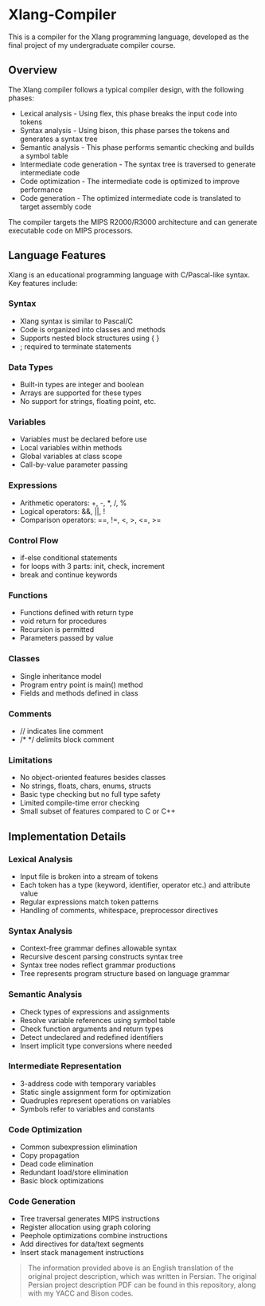 # Xlang-Compiler

This is a compiler for the Xlang programming language, developed as the final project of my undergraduate compiler course.

## Overview

The Xlang compiler follows a typical compiler design, with the following phases:

- Lexical analysis - Using flex, this phase breaks the input code into tokens 
- Syntax analysis - Using bison, this phase parses the tokens and generates a syntax tree
- Semantic analysis - This phase performs semantic checking and builds a symbol table
- Intermediate code generation - The syntax tree is traversed to generate intermediate code
- Code optimization - The intermediate code is optimized to improve performance
- Code generation - The optimized intermediate code is translated to target assembly code

The compiler targets the MIPS R2000/R3000 architecture and can generate executable code on MIPS processors.

## Language Features

Xlang is an educational programming language with C/Pascal-like syntax. Key features include:

### Syntax
- Xlang syntax is similar to Pascal/C
- Code is organized into classes and methods
- Supports nested block structures using { }
- ; required to terminate statements

### Data Types

- Built-in types are integer and boolean
- Arrays are supported for these types
- No support for strings, floating point, etc.

### Variables

- Variables must be declared before use
- Local variables within methods
- Global variables at class scope
- Call-by-value parameter passing

### Expressions

- Arithmetic operators: +, -, *, /, %
- Logical operators: &&, ||, !
- Comparison operators: ==, !=, <, >, <=, >=

### Control Flow

- if-else conditional statements 
- for loops with 3 parts: init, check, increment
- break and continue keywords

### Functions

- Functions defined with return type
- void return for procedures
- Recursion is permitted
- Parameters passed by value

### Classes

- Single inheritance model
- Program entry point is main() method
- Fields and methods defined in class

### Comments 

- // indicates line comment
- /* */ delimits block comment

### Limitations

- No object-oriented features besides classes
- No strings, floats, chars, enums, structs
- Basic type checking but no full type safety
- Limited compile-time error checking
- Small subset of features compared to C or C++

## Implementation Details

### Lexical Analysis

- Input file is broken into a stream of tokens
- Each token has a type (keyword, identifier, operator etc.) and attribute value
- Regular expressions match token patterns
- Handling of comments, whitespace, preprocessor directives

### Syntax Analysis

- Context-free grammar defines allowable syntax
- Recursive descent parsing constructs syntax tree
- Syntax tree nodes reflect grammar productions 
- Tree represents program structure based on language grammar

### Semantic Analysis

- Check types of expressions and assignments
- Resolve variable references using symbol table
- Check function arguments and return types
- Detect undeclared and redefined identifiers
- Insert implicit type conversions where needed

### Intermediate Representation

- 3-address code with temporary variables 
- Static single assignment form for optimization
- Quadruples represent operations on variables
- Symbols refer to variables and constants

### Code Optimization

- Common subexpression elimination
- Copy propagation
- Dead code elimination
- Redundant load/store elimination
- Basic block optimizations

### Code Generation

- Tree traversal generates MIPS instructions
- Register allocation using graph coloring
- Peephole optimizations combine instructions
- Add directives for data/text segments
- Insert stack management instructions

> The information provided above is an English translation of the original project description, which was written in Persian. The original Persian project description PDF can be found in this repository, along with my YACC and Bison codes.

